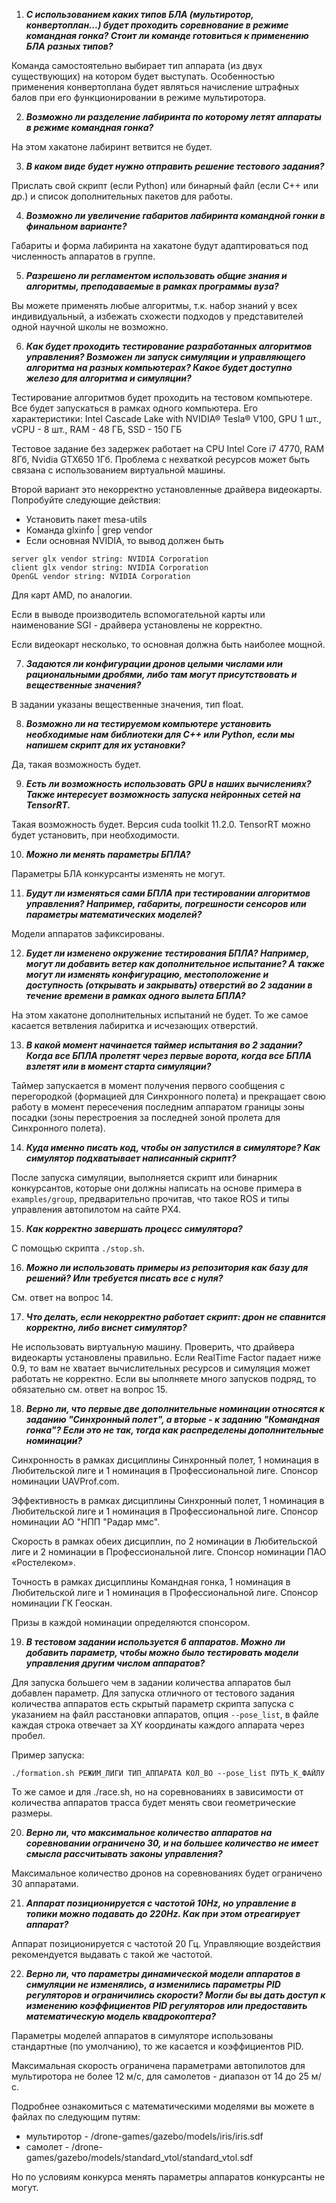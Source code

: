 1. _**С использованием каких типов БЛА (мультиротор, конвертоплан...) будет проходить соревнование в режиме командная гонка? Стоит ли команде готовиться к применению БЛА разных типов?**_

Команда самостоятельно выбирает тип аппарата (из двух существующих) на котором будет выступать.
Особенностью применения конвертоплана будет являться начисление штрафных балов при его функционировании в режиме мультиротора.

2. _**Возможно ли разделение лабиринта по которому летят аппараты в режиме командная гонка?**_

На этом хакатоне лабиринт ветвится не будет.

3. _**В каком виде будет нужно отправить решение тестового задания?**_

Прислать свой скрипт (если Python) или бинарный файл (если С++ или др.) и список дополнительных пакетов для работы.

4. _**Возможно ли увеличение габаритов лабиринта командной гонки в финальном варианте?**_

Габариты и форма лабиринта на хакатоне будут адаптироваться под численность аппаратов в группе.

5. _**Разрешено ли регламентом использовать общие знания и алгоритмы, преподаваемые в рамках программы вуза?**_

Вы можете применять любые алгоритмы, т.к. набор знаний у всех индивидуальный, а избежать схожести подходов у представителей одной научной школы не возможно.

6. _**Как будет проходить тестирование разработанных алгоритмов управления? Возможен ли запуск симуляции и управляющего алгоритма на разных компьютерах? Какое будет доступно железо для алгоритма и симуляции?**_

Тестирование алгоритмов будет проходить на тестовом компьютере. Все будет запускаться в рамках одного компьютера. Его характеристики:  Intel Cascade Lake with NVIDIA® Tesla® V100, GPU 1 шт., vCPU - 8 шт., RAM - 48 ГБ, SSD - 150 ГБ

Тестовое задание без задержек работает на CPU Intel Core i7 4770, RAM 8Гб, Nvidia GTX650 1Гб. Проблема с нехваткой ресурсов может быть связана с использованием виртуальной машины.

Второй вариант это некорректно установленные драйвера видеокарты. Попробуйте следующие действия:

* Установить пакет mesa-utils
* Команда glxinfo | grep vendor
* Если основная NVIDIA, то вывод должен быть

```
server glx vendor string: NVIDIA Corporation
client glx vendor string: NVIDIA Corporation
OpenGL vendor string: NVIDIA Corporation
```

Для карт AMD, по аналогии. 

Если в выводе производитель вспомогательной карты или наименование SGI - драйвера установлены не корректно. 

Если видеокарт несколько, то основная должна быть наиболее мощной.

7. _**Задаются ли конфигурации дронов целыми числами или рациональными дробями, либо там могут присутствовать и вещественные значения?**_

В задании указаны вещественные значения, тип float.

8. _**Возможно ли на тестируемом компьютере установить необходимые нам библиотеки для C++ или Python, если мы напишем скрипт для их установки?**_

Да, такая возможность будет.

9. _**Есть ли возможность использовать GPU в наших вычислениях? Также интересует возможность запуска нейронных сетей на TensorRT.**_

Такая возможность будет. Версия cuda toolkit 11.2.0. TensorRT можно будет установить, при необходимости.

10. _**Можно ли менять параметры БПЛА?**_

Параметры БЛА конкурсанты изменять не могут.

11. _**Будут ли изменяться сами БПЛА при тестировании алгоритмов управления? Например, габариты, погрешности сенсоров или параметры математических моделей?**_

Модели аппаратов зафиксированы.

12. _**Будет ли изменено окружение тестирования БПЛА? Например, могут ли добавить ветер как дополнительное испытание? А также могут ли изменять конфигурацию, местоположение и доступность (открывать и закрывать) отверстий во 2 задании в течение времени в рамках одного вылета БПЛА?**_

На этом хакатоне дополнительных испытаний не будет. То же самое касается ветвления лабиритка и исчезающих отверстий.

13. _**В какой момент начинается таймер испытания во 2 задании? Когда все БПЛА пролетят через первые ворота, когда все БПЛА взлетят или в момент старта симуляции?**_

Таймер запускается в момент получения первого сообщения с перегородкой (формацией для Синхронного полета) и прекращает свою работу в момент пересечения последним аппаратом границы зоны посадки (зоны перестроения за последней зоной пролета для Синхронного полета).

14. _**Куда именно писать код, чтобы он запустился в симуляторе? Как симулятор подхватывает написанный скрипт?**_

После запуска симуляции, выполняется скрипт или бинарник конкурсантов, которые они должны написать на основе примера в `examples/group`, предварительно прочитав, что такое ROS и типы управления автопилотом на сайте PX4.

15. _**Как корректно завершать процесс симулятора?**_

С помощью скрипта `./stop.sh`.
 
16. _**Можно ли использовать примеры из репозитория как базу для решений? Или требуется писать все с нуля?**_

См. ответ на вопрос 14.

17. _**Что делать, если некорректно работает скрипт: дрон не спавнится корректно, либо виснет симулятор?**_

Не использовать виртуальную машину. Проверить, что драйвера видеокарты установлены правильно. Если RealTime Factor падает ниже 0.9, то вам не хватает вычислительных ресурсов и симуляция может работать не корректно. Если вы ыполняете много запусков подряд, то обязательно см. ответ на вопрос 15.

18. _**Верно ли, что первые две дополнительные номинации относятся к заданию "Синхронный полет", а вторые - к заданию "Командная гонка"? Если это не так, тогда как распределены дополнительные номинации?**_

Синхронность в рамках дисциплины Синхронный полет, 1 номинация в Любительской лиге и 1 номинация в Профессиональной лиге.  Спонсор номинации UAVProf.com.
  
Эффективность  в рамках дисциплины Синхронный полет, 1 номинация в Любительской лиге и 1 номинация в Профессиональной лиге.  Спонсор номинации АО "НПП "Радар ммс".
  
Скорость в рамках обеих дисциплин,  по 2 номинации в Любительской лиге и 2 номинации в Профессиональной лиге. Спонсор номинации ПАО «Ростелеком».

Точность в рамках дисциплины Командная гонка, 1 номинация в Любительской лиге и 1 номинация в Профессиональной лиге. Спонсор номинации ГК Геоскан.

Призы в каждой номинации определяются спонсором.

19. _**В тестовом задании используется 6 аппаратов. Можно ли добавить параметр, чтобы можно было тестировать модели управления другим числом аппаратов?**_

Для запуска большего чем в задании количества аппаратов был добавлен параметр. Для запуска отличного от тестового задания количества аппаратов есть скрытый параметр скрипта запуска с указанием на файл расстановки аппаратов, опция `--pose_list`, в файле каждая строка отвечает за XY координаты каждого аппарата через пробел.

Пример запуска:

```
./formation.sh РЕЖИМ_ЛИГИ ТИП_АППАРАТА КОЛ_ВО --pose_list ПУТЬ_К_ФАЙЛУ
```

То же самое и для ./race.sh, но на соревнованиях в зависимости от количества аппаратов трасса будет менять свои геометрические размеры.

20. _**Верно ли, что максимальное количество аппаратов на соревновании ограничено 30, и на большее количество не имеет смысла рассчитывать законы управления?**_

Максимальное количество дронов на соревнованиях будет ограничено 30 аппаратами.

21. _**Аппарат позиционируется с частотой 10Hz, но управление в топики можно подавать до 220Hz. Как при этом отреагирует аппарат?**_

Аппарат позиционируется с частотой 20 Гц. Управляющие воздействия рекомендуется выдавать с такой же частотой.

22. _**Верно ли, что параметры динамической модели аппаратов в симуляции не изменялись, а изменились параметры PID регуляторов и ограничились скорости? Могли бы вы дать доступ к изменению коэффициентов PID регуляторов или предоставить математическую модель квадрокоптера?**_

Параметры моделей аппаратов в симуляторе использованы стандартные (по умолчанию), то же касается и коэффициентов PID.

Максимальная скорость ограничена параметрами автопилотов для мультиротора не более 12 м/с, для самолетов - диапазон от 14 до 25 м/с.

Подробнее ознакомиться с математическими моделями вы можете в файлах по следующим путям:

* мультиротор - /drone-games/gazebo/models/iris/iris.sdf
* самолет - /drone-games/gazebo/models/standard_vtol/standard_vtol.sdf

Но по условиям конкурса менять параметры аппаратов конкурсанты не могут.
